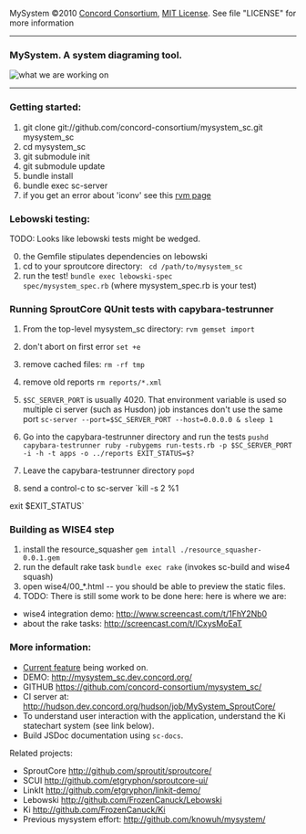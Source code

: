   MySystem ©2010 [Concord Consortium](http://concord.org), 
  [MIT License](http://www.opensource.org/licenses/mit-license.php). 
  See file "LICENSE" for more information


-----------------

### MySystem. A system diagraming tool. ###

![what we are working on](http://dl.dropbox.com/u/73403/mysystem_sc/mysystem_sc.png "feature being worked on")

-----------------

### Getting started: ###

1. git clone git://github.com/concord-consortium/mysystem_sc.git mysystem_sc
2. cd mysystem_sc
3. git submodule init
4. git submodule update
5. bundle install
6. bundle exec sc-server
7. if you get an error about 'iconv' see this [rvm page](http://rvm.beginrescueend.com/packages/iconv/)

### Lebowski testing: ###

TODO: Looks like lebowski tests might be wedged.

0. the Gemfile stipulates dependencies on lebowski
1. cd to your sproutcore directory: <code> cd /path/to/mysystem_sc </code>
2. run the test! <code>bundle exec lebowski-spec spec/mysystem_spec.rb</code> (where mysystem_spec.rb is your test)



### Running SproutCore QUnit tests with capybara-testrunner ###
1. From the top-level mysystem_sc directory:
`rvm gemset import`

1. don't abort on first error
`set +e`

2. remove cached files:
`rm -rf tmp`

3. remove old reports
`rm reports/*.xml`

4. `$SC_SERVER_PORT` is usually 4020. That environment variable is used so multiple ci server (such as Husdon) job instances don't use the same port
`sc-server --port=$SC_SERVER_PORT --host=0.0.0.0 & sleep 1`

5. Go into the capybara-testrunner directory and run the tests
`pushd capybara-testrunner
ruby -rubygems run-tests.rb -p $SC_SERVER_PORT -i -h -t apps -o ../reports
EXIT_STATUS=$?`

6. Leave the capybara-testrunner directory
`popd`

7. send a control-c to sc-server
`kill -s 2 %1

exit $EXIT_STATUS`

### Building as WISE4 step ###

1. install the resource_squasher `gem intall ./resource_squasher-0.0.1.gem`
2. run the default rake task `bundle exec rake` (invokes sc-build and wise4 squash)
3. open wise4/00_*.html -- you should be able to preview the static
   files.
4. TODO: There is still some work to be done here: here is where we are:


* wise4 integration demo: http://www.screencast.com/t/1FhY2Nb0
* about the rake tasks: http://screencast.com/t/lCxysMoEaT


### More information: ###

* [Current feature](http://bit.ly/bhGHKR) being worked on.
* DEMO: <http://mysystem_sc.dev.concord.org/>
* GITHUB <https://github.com/concord-consortium/mysystem_sc/>
* CI server at: <http://hudson.dev.concord.org/hudson/job/MySystem_SproutCore/>
* To understand user interaction with the application, understand the Ki statechart system (see link below).
* Build JSDoc documentation using `sc-docs`.

Related projects:

* SproutCore <http://github.com/sproutit/sproutcore/>
* SCUI <http://github.com/etgryphon/sproutcore-ui/>
* LinkIt <http://github.com/etgryphon/linkit-demo/>
* Lebowski <http://github.com/FrozenCanuck/Lebowski>
* Ki <http://github.com/FrozenCanuck/Ki>
* Previous mysystem effort: <http://github.com/knowuh/mysystem/>


